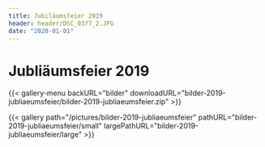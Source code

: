```yaml
---
title: Jubiläumsfeier 2019
header: header/DSC_0377_2.JPG
date: "2020-01-01"
---
```


# Jubliäumsfeier 2019

{{< gallery-menu backURL="bilder" downloadURL="bilder-2019-jubliaeumsfeier/bilder-2019-jubliaeumsfeier.zip" >}}

{{< gallery path="/pictures/bilder-2019-jubliaeumsfeier" pathURL="bilder-2019-jubliaeumsfeier/small" largePathURL="bilder-2019-jubliaeumsfeier/large" >}}
